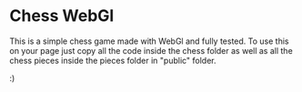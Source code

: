 # Chess WebGl

This is a simple chess game made with WebGl and fully tested.
To use this on your page just copy all the code inside the chess folder as well as all the chess pieces inside the pieces folder in "public" folder.

:)
